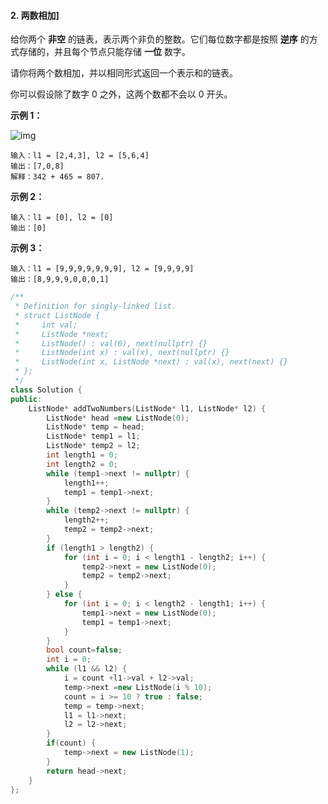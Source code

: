 #### 2. 两数相加]

给你两个 **非空** 的链表，表示两个非负的整数。它们每位数字都是按照 **逆序** 的方式存储的，并且每个节点只能存储 **一位** 数字。

请你将两个数相加，并以相同形式返回一个表示和的链表。

你可以假设除了数字 0 之外，这两个数都不会以 0 开头。

 

**示例 1：**

![img](https://assets.leetcode-cn.com/aliyun-lc-upload/uploads/2021/01/02/addtwonumber1.jpg)

```
输入：l1 = [2,4,3], l2 = [5,6,4]
输出：[7,0,8]
解释：342 + 465 = 807.
```

**示例 2：**

```
输入：l1 = [0], l2 = [0]
输出：[0]
```

**示例 3：**

```
输入：l1 = [9,9,9,9,9,9,9], l2 = [9,9,9,9]
输出：[8,9,9,9,0,0,0,1]
```

 

```c++
/**
 * Definition for singly-linked list.
 * struct ListNode {
 *     int val;
 *     ListNode *next;
 *     ListNode() : val(0), next(nullptr) {}
 *     ListNode(int x) : val(x), next(nullptr) {}
 *     ListNode(int x, ListNode *next) : val(x), next(next) {}
 * };
 */
class Solution {
public:
    ListNode* addTwoNumbers(ListNode* l1, ListNode* l2) {
        ListNode* head =new ListNode(0);
        ListNode* temp = head;
        ListNode* temp1 = l1;
        ListNode* temp2 = l2;
        int length1 = 0;
        int length2 = 0;
        while (temp1->next != nullptr) {
            length1++;
            temp1 = temp1->next;
        }
        while (temp2->next != nullptr) {
            length2++;
            temp2 = temp2->next;
        }
        if (length1 > length2) {
            for (int i = 0; i < length1 - length2; i++) {
                temp2->next = new ListNode(0);
                temp2 = temp2->next;
            }
        } else {
            for (int i = 0; i < length2 - length1; i++) {
                temp1->next = new ListNode(0);
                temp1 = temp1->next;
            }
        }
        bool count=false;
        int i = 0;
        while (l1 && l2) {       
            i = count +l1->val + l2->val;
            temp->next =new ListNode(i % 10);
            count = i >= 10 ? true : false;
            temp = temp->next;
            l1 = l1->next;
            l2 = l2->next;
        }
        if(count) {
            temp->next = new ListNode(1);
        }
        return head->next;
    }
};
```

